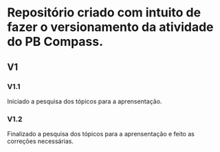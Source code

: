 # Repositório criado com intuito de fazer o versionamento da atividade do PB Compass.

## **V1**

### V1.1  
Iniciado a pesquisa dos tópicos para a aprensentação.

### V1.2  
Finalizado a pesquisa dos tópicos para a aprensentação e feito as correções necessárias.
